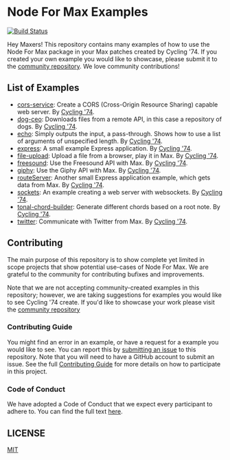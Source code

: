 # Node For Max Examples
[![Build Status](https://travis-ci.org/Cycling74/n4m-examples.svg?branch=master)](https://travis-ci.org/Cycling74/n4m-examples)

Hey Maxers! This repository contains many examples of how to use the Node For Max package in your Max patches created by Cycling '74. If you created your own example you would like to showcase, please submit it to the [community repository](https://github.com/Cycling74/n4m-community). We love community contributions!

## List of Examples

* [cors-service](./cors-service): Create a CORS (Cross-Origin Resource Sharing) capable web server. By [Cycling '74](https://github.com/Cycling74).
* [dog-ceo](./dog-ceo): Downloads files from a remote API, in this case a repository of dogs. By [Cycling '74](https://github.com/Cycling74).
* [echo](./echo): Simply outputs the input, a pass-through. Shows how to use a list of arguments of unspecified length. By [Cycling '74](https://github.com/Cycling74).
* [express](./express): A small example Express application. By [Cycling '74](https://github.com/Cycling74).
* [file-upload](./file-upload): Upload a file from a browser, play it in Max. By [Cycling '74](https://github.com/Cycling74).
* [freesound](./freesound): Use the Freesound API with Max. By [Cycling '74](https://github.com/Cycling74).
* [giphy](./giphy): Use the Giphy API with Max. By [Cycling '74](https://github.com/Cycling74).
* [routeServer](./routeServer): Another small Express application example, which gets data from Max. By [Cycling '74](https://github.com/Cycling74).
* [sockets](./sockets): An example creating a web server with websockets. By [Cycling '74](https://github.com/Cycling74).
* [tonal-chord-builder](./tonal-chord-builder): Generate different chords based on a root note. By [Cycling '74](https://github.com/Cycling74).
* [twitter](./twitter): Communicate with Twitter from Max. By [Cycling '74](https://github.com/Cycling74).

## Contributing

The main purpose of this repository is to show complete yet limited in scope projects that show potential use-cases of Node For Max. We are grateful to the community for contributing bufixes and improvements.

Note that we are not accepting community-created examples in this repository; however, we are taking suggestions for examples you would like to see Cycling '74 create. If you'd like to showcase your work please visit the [community repository](https://github.com/Cycling74/n4m-community)

### Contributing Guide

You might find an error in an example, or have a request for a example you would like to see. You can report this by [submitting an issue](https://github.com/Cycling74/n4m-examples/issues/new) to this repository. Note that you will need to have a GitHub account to submit an issue. See the full [Contributing Guide](./CONTRIBUTING.md) for more details on how to participate in this project.

### Code of Conduct

We have adopted a Code of Conduct that we expect every participant to adhere to. You can find the full text [here](./CODE_OF_CONDUCT.md).

## LICENSE

[MIT](./LICENSE.md)
